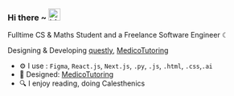 ### Hi there ~ <img src="https://user-images.githubusercontent.com/1303154/88677602-1635ba80-d120-11ea-84d8-d263ba5fc3c0.gif" width="24px" alt="hi">

Fulltime CS & Maths Student and a Freelance Software Engineer ☾

Designing & Developing [questly](https://questly.fyi), [MedicoTutoring](https://medico-virid.vercel.app)<br>

- ⚙️ I use : `Figma`, `React.js`, `Next.js`, `.py`, `.js`, `.html`, `.css`,`.ai`
- 💅 Designed: [MedicoTutoring](https://medico-virid.vercel.app)
- 🔍 I enjoy reading, doing Calesthenics
